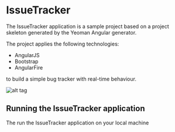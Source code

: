 # IssueTracker

The IssueTracker application is a sample project based on a project skeleton generated by the Yeoman Angular generator.

The project applies the following technologies:

- AngularJS
- Bootstrap
- AngularFire

to build a simple bug tracker with real-time behaviour.

![alt tag](https://raw.github.com/username/projectname/branch/path/to/img.png)

## Running the IssueTracker application

The run the IssueTracker application on your local machine 
